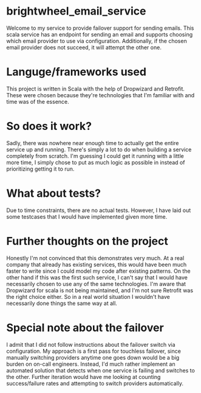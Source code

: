 # brightwheel_email_service
Welcome to my service to provide failover support for sending emails. This scala service has an endpoint for sending an email and supports choosing which email provider to use via configuration. Additionally, if the chosen email provider does not succeed, it will attempt the other one.

# Languge/frameworks used
This project is written in Scala with the help of Dropwizard and Retrofit. These were chosen because they're technologies that I'm familiar with and time was of the essence.

# So does it work?
Sadly, there was nowhere near enough time to actually get the entire service up and running. There's simply a lot to do when building a service completely from scratch. I'm guessing I could get it running with a little more time, I simply chose to put as much logic as possible in instead of prioritizing getting it to run.

# What about tests?
Due to time constraints, there are no actual tests. However, I have laid out some testcases that I would have implemented given more time.

# Further thoughts on the project
Honestly I'm not convinced that this demonstrates very much. At a real company that already has existing services, this would have been much faster to write since I could model my code after existing patterns. On the other hand if this was the first such service, I can't say that I would have necessarily chosen to use any of the same technologies. I'm aware that Dropwizard for scala is not being maintained, and I'm not sure Retrofit was the right choice either. So in a real world situation I wouldn't have necessarily done things the same way at all. 

# Special note about the failover
I admit that I did not follow instructions about the failover switch via configuration. My approach is a first pass for touchless failover, since manually switching providers anytime one goes down would be a big burden on on-call engineers. Instead, I'd much rather implement an automated solution that detects when one service is failing and switches to the other. Further iteration would have me looking at counting success/failure rates and attempting to switch providers automatically.